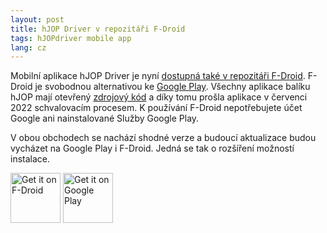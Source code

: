 ```yaml
---
layout: post
title: hJOP Driver v repozitáři F-Droid
tags: hJOPdriver mobile app
lang: cz
---
```


Mobilní aplikace hJOP Driver je nyní [dostupná také v repozitáři F-Droid](https://f-droid.org/packages/cz.mendelu.xmarik.train_manager/).
F-Droid je svobodnou alternativou ke [Google Play](https://play.google.com/store/apps/details?id=cz.mendelu.xmarik.train_manager).
Všechny aplikace balíku hJOP mají otevřený [zdrojový kód](https://github.com/kmzbrnoI) a díky tomu
prošla aplikace v červenci 2022 schvalovacím procesem. K používání F-Droid nepotřebujete účet Google
ani nainstalované Služby Google Play.

V obou obchodech se nachází shodné verze a budoucí aktualizace budou vycházet na Google Play i
F-Droid. Jedná se tak o rozšíření možností instalace.

[<img src="https://fdroid.gitlab.io/artwork/badge/get-it-on.png"
     alt="Get it on F-Droid"
     height="80">](https://f-droid.org/packages/cz.mendelu.xmarik.train_manager/)
[<img src="https://play.google.com/intl/en_us/badges/images/generic/en-play-badge.png"
     alt="Get it on Google Play"
     height="80">](https://play.google.com/store/apps/details?id=cz.mendelu.xmarik.train_manager)
